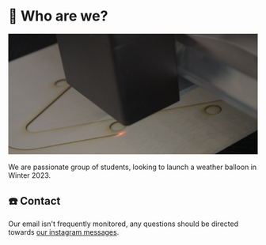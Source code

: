 # 🚀 Who are we?
![An image of the payload's main frame being laser cut from playwood.](https://github.com/cockermouth-andromeda/.github/blob/main/profile/images/header.png)

We are passionate group of students, looking to launch a weather balloon in Winter 2023.

## ☎️ Contact
Our email isn't frequently monitored, any questions should be directed towards [our instagram messages](https://www.instagram.com/cockermouth.andromeda/).